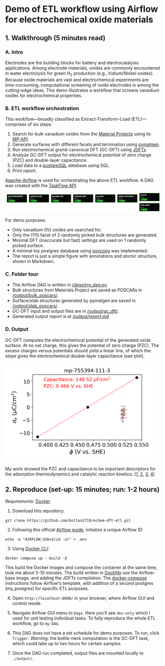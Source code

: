 # Demo of ETL workflow using Airflow for electrochemical oxide materials

## 1. Walkthrough (5 minutes read)

### A. Intro
Electrodes are the building blocks for battery and electrocatalysis applications.
Among electrode materials, oxides are commonly encountered in water electrolysis for green $H_2$ production (e.g., Iridium/Nickel oxides).
Because oxide materials are vast and electrochemical experiments are time-consuming,
computational screening of oxide electrodes is among the cutting-edge ideas.
This demo illustrates a workflow that screens vanadium oxides for electrochemical properties.

### B. ETL workflow orchestration
This workflow—broadly classified as Extract-Transform-Load (ETL)—comprises of six steps:
1. Search for bulk vanadium oxides from the [Material Projects](https://next-gen.materialsproject.org/) using its [MP-API](https://next-gen.materialsproject.org/api).
2. Generate surfaces with different facets and termination  using [pymatgen](https://pymatgen.org/).
3. Run electrochemical grand-canonical DFT (GC-DFT) using [JDFTx](https://jdftx.org).
4. Analyze GC-DFT output for electrochemical potential of zero charge (PZC) and double-layer capacitance.
5. Load data to a [postgreSQL](https://www.postgresql.org/) database using SQL.
6. Print report.

[Apache-Airflow](https://airflow.apache.org/) is used for orchestrating the above ETL workflow.
A DAG was created with the [TaskFlow API](https://airflow.apache.org/docs/apache-airflow/stable/tutorial/taskflow.html).

![Screenshot from Airflow GUI](./dag.png)

For demo purposes:
- Only vanadium (IV) oxides are searched for.
- Only the (111) facet of 2 randomly picked bulk structures are generated.
- Minimal DFT (inaccurate but fast) settings are used on 1 randomly picked surface.
- A minimal toy postgres database using [psycopg](https://www.psycopg.org/docs/index.html) was implemented.
- The report is just a simple figure with annotations and atomic structure, shown in Markdown.

### C. Folder tour
- The Airflow DAG is written in [/dags/my_dag.py](./dags/my_dag.py).
- Bulk structures from Materials Project are saved as POSCARs in [/output/bulk_poscars/](./output/bulk_poscars/).
- Surface/slab structures generated by pymatgen are saved in [/output/slab_poscars/](./output/slab_poscars/).
- GC-DFT input and output files are in [/output/gc_dft/](./output/gc_dft/).
- Generated output report is at [/output/report.md](./output/report.md)

### D. Output
GC-DFT computes the electrochemical potential of the generated oxide surface.
At no net charge, this gives the potential of zero charge (PZC).
The excess charges versus potentials should yield a linear line, of which the slope gives the electrochemical double-layer capacitance (see plot).

![Example of report](./output/visualize/mp-755394-111-3.png)

My work showed the PZC and capacitance to be important descriptors for the adsorption thermodynamics and catalytic reaction kinetics.
\[[1](https://www.nature.com/articles/s42004-025-01579-y),
[2](https://pubs.rsc.org/en/content/articlehtml/2025/sc/d5sc03757c),
[3](https://pubs.acs.org/doi/abs/10.1021/acs.jpcc.4c01457),
[4](https://pubs.acs.org/doi/abs/10.1021/acs.jpclett.4c01032)\]

## 2. Reproduce (set-up: 15 minutes; run: 1-2 hours)

*Requirements*: [Docker](https://docs.docker.com/get-started/get-docker/)

1. Download this repository: 

```
git clone https://github.com/bolton2710/echem-dft-etl.git
```

2. Following this official [Airflow guide](https://airflow.apache.org/docs/apache-airflow/stable/howto/docker-compose/index.html),
initialize a unique Airflow ID: 
```
echo -e "AIRFLOW_UID=$(id -u)" > .env
```

3. Using [Docker CLI](https://docs.docker.com/reference/cli/docker/): 
```
docker compose up --build -d
```
This build the Docker images and compose the container at the same time, took me about 5-10 minutes.
The build written in [Dockfile](./Dockerfile) use the Airflow-base image, and adding the JDFTx compilation.
The [docker-compose](./docker-compose.yaml) instructions follow Airflow's template, with addition of a second postgres (my_postgres) for specific ETL purposes.

4. Open `http://localhost:8080/` in your browser, where Airflow GUI and control reside.

5. Navigate Airflow GUI menu to `Dags`. Here you'll see `dev-only` which I used for unit testing individual tasks. To fully reproduce the whole ETL workflow, go to `my-DAG`. 

6. This DAG does not have a set schedule for demo purposes. To run, click `Trigger`. *Warning*: the bottle-neck computation is the GC-DFT task, which could take up to two hours for certain samples.

7. Once the DAG run completed, output files are mounted locally to `./output/`.